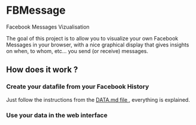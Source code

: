 # FBMessage
Facebook Messages Vizualisation

The goal of this project is to allow you to visualize your own Facebook Messages in your browser, with a nice graphical display that gives insights on when, to whom, etc... you send (or receive) messages. 

## How does it work ? 

### Create your datafile from your Facebook History
Just follow the instructions from the <a href="/DATA.md"> DATA.md file </a>, everything is explained. 

### Use your data in the web interface
